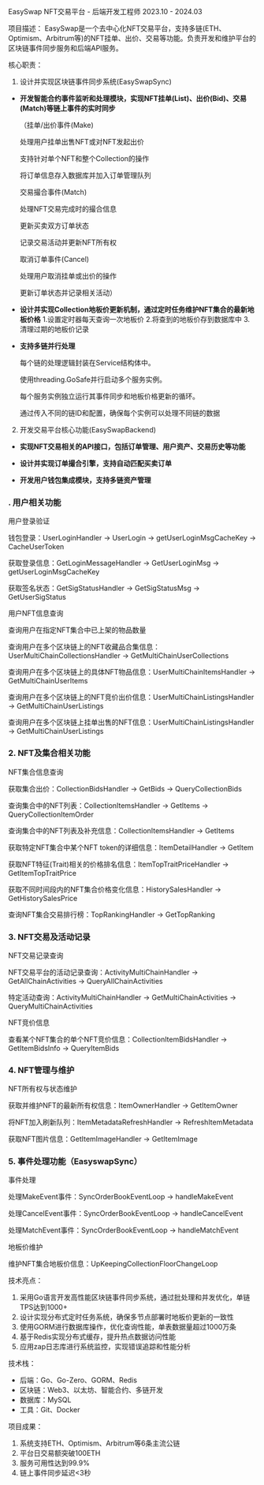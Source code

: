 EasySwap NFT交易平台 - 后端开发工程师
2023.10 - 2024.03

项目描述：
EasySwap是一个去中心化NFT交易平台，支持多链(ETH、Optimism、Arbitrum等)的NFT挂单、出价、交易等功能。负责开发和维护平台的区块链事件同步服务和后端API服务。

核心职责：
1. 设计并实现区块链事件同步系统(EasySwapSync)
- **开发智能合约事件监听和处理模块，实现NFT挂单(List)、出价(Bid)、交易(Match)等链上事件的实时同步**

  （挂单/出价事件(Make)

  处理用户挂单出售NFT或对NFT发起出价

  支持针对单个NFT和整个Collection的操作

  将订单信息存入数据库并加入订单管理队列

  

  交易撮合事件(Match)

  处理NFT交易完成时的撮合信息

  更新买卖双方订单状态

  记录交易活动并更新NFT所有权

  

  取消订单事件(Cancel)

  处理用户取消挂单或出价的操作

  更新订单状态并记录相关活动）

  

- **设计并实现Collection地板价更新机制，通过定时任务维护NFT集合的最新地板价格**
  1.设置定时器每天查询一次地板价
  2.将查到的地板价存到数据库中
  3.清理过期的地板价记录

- **支持多链并行处理**

  每个链的处理逻辑封装在Service结构体中。

  使用threading.GoSafe并行启动多个服务实例。

  每个服务实例独立运行其事件同步和地板价格更新的循环。

  通过传入不同的链ID和配置，确保每个实例可以处理不同链的数据

2. 开发交易平台核心功能(EasySwapBackend)
- **实现NFT交易相关的API接口，包括订单管理、用户资产、交易历史等功能**

  

- **设计并实现订单撮合引擎，支持自动匹配买卖订单**

- **开发用户钱包集成模块，支持多链资产管理**

### . 用户相关功能

用户登录验证

钱包登录：UserLoginHandler -> UserLogin -> getUserLoginMsgCacheKey -> CacheUserToken

获取登录信息：GetLoginMessageHandler -> GetUserLoginMsg -> getUserLoginMsgCacheKey

获取签名状态：GetSigStatusHandler -> GetSigStatusMsg -> GetUserSigStatus

用户NFT信息查询

查询用户在指定NFT集合中已上架的物品数量

查询用户在多个区块链上的NFT收藏品合集信息：UserMultiChainCollectionsHandler -> GetMultiChainUserCollections

查询用户在多个区块链上的具体NFT物品信息：UserMultiChainItemsHandler -> GetMultiChainUserItems

查询用户在多个区块链上的NFT竞价出价信息：UserMultiChainListingsHandler -> GetMultiChainUserListings

查询用户在多个区块链上挂单出售的NFT信息：UserMultiChainListingsHandler -> GetMultiChainUserListings

### 2. NFT及集合相关功能

NFT集合信息查询

获取集合出价：CollectionBidsHandler -> GetBids -> QueryCollectionBids

查询集合中的NFT列表：CollectionItemsHandler -> GetItems -> QueryCollectionItemOrder

查询集合中的NFT列表及补充信息：CollectionItemsHandler -> GetItems

获取特定NFT集合中某个NFT token的详细信息：ItemDetailHandler -> GetItem

获取NFT特征(Trait)相关的价格排名信息：ItemTopTraitPriceHandler -> GetItemTopTraitPrice

获取不同时间段内的NFT集合价格变化信息：HistorySalesHandler -> GetHistorySalesPrice

查询NFT集合交易排行榜：TopRankingHandler -> GetTopRanking

### 3. NFT交易及活动记录

NFT交易记录查询

NFT交易平台的活动记录查询：ActivityMultiChainHandler -> GetAllChainActivities -> QueryAllChainActivities

特定活动查询：ActivityMultiChainHandler -> GetMultiChainActivities -> QueryMultiChainActivities

NFT竞价信息

查看某个NFT集合的单个NFT竞价信息：CollectionItemBidsHandler -> GetItemBidsInfo -> QueryItemBids

### 4. NFT管理与维护

NFT所有权与状态维护

获取并维护NFT的最新所有权信息：ItemOwnerHandler -> GetItemOwner

将NFT加入刷新队列：ItemMetadataRefreshHandler -> RefreshItemMetadata

获取NFT图片信息：GetItemImageHandler -> GetItemImage

### 5. 事件处理功能（EasyswapSync）

事件处理

处理MakeEvent事件：SyncOrderBookEventLoop -> handleMakeEvent

处理CancelEvent事件：SyncOrderBookEventLoop -> handleCancelEvent

处理MatchEvent事件：SyncOrderBookEventLoop -> handleMatchEvent

地板价维护

维护NFT集合地板价信息：UpKeepingCollectionFloorChangeLoop

技术亮点：
1. 采用Go语言开发高性能区块链事件同步系统，通过批处理和并发优化，单链TPS达到1000+
2. 设计实现分布式定时任务系统，确保多节点部署时地板价更新的一致性
3. 使用GORM进行数据库操作，优化查询性能，单表数据量超过1000万条
4. 基于Redis实现分布式缓存，提升热点数据访问性能
5. 应用zap日志库进行系统监控，实现错误追踪和性能分析

技术栈：
- 后端：Go、Go-Zero、GORM、Redis
- 区块链：Web3、以太坊、智能合约、多链开发
- 数据库：MySQL
- 工具：Git、Docker

项目成果：
1. 系统支持ETH、Optimism、Arbitrum等6条主流公链
2. 平台日交易额突破100ETH
3. 服务可用性达到99.9%
4. 链上事件同步延迟<3秒